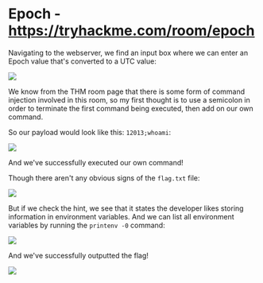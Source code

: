 # Epoch - https://tryhackme.com/room/epoch

Navigating to the webserver, we find an input box where we can enter an Epoch value that's converted to a UTC value:

![](https://i.imgur.com/GenwZqq.png)

We know from the THM room page that there is some form of command injection involved in this room, so my first thought is to use a semicolon in order to terminate the first command being executed, then add on our own command.

So our payload would look like this: `12013;whoami`:

![](https://i.imgur.com/qAJxAXv.png)

And we've successfully executed our own command!

Though there aren't any obvious signs of the `flag.txt` file:

![](https://i.imgur.com/dD3dpug.png)

But if we check the hint, we see that it states the developer likes storing information in environment variables. And we can list all environment variables by running the `printenv -0` command:

![](https://i.imgur.com/vDm7xiB.png)

And we've successfully outputted the flag!

![](https://i.imgur.com/aND7ubB.png)
